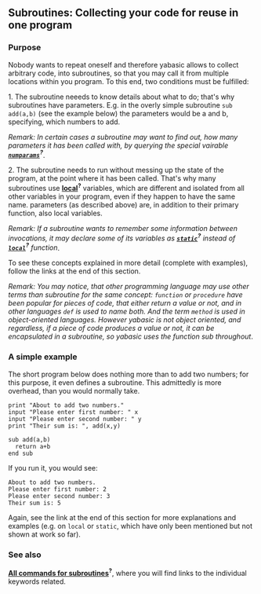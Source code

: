 ## Subroutines: Collecting your code for reuse in one program

### Purpose

Nobody wants to repeat oneself and therefore yabasic allows to collect arbitrary code, into subroutines, so that you may call it from multiple locations within you program. To this end, two conditions must be fulfilled:

1\. The subroutine neeeds to know details about what to do; that's why subroutines have parameters. E.g. in the overly simple subroutine ```sub add(a,b)``` (see the example below) the parameters would be a and b, specifying, which numbers to add.

*Remark: In certain cases a subroutine may want to find out, how many parameters it has been called with, by querying the special vairable [**```numparams```**]()<sup>**?**</sup>*.

2\. The subroutine needs to run without messing up the state of the program, at the point where it has been called. That's why many subroutines use [**local**]()<sup>**?**</sup> variables, which are different and isolated from all other variables in your program, even if they happen to have the same name. parameters (as described above) are, in addition to their primary function, also local variables.

*Remark: If a subroutine wants to remember some information between invocations, it may declare some of its variables as [**```static```**]()<sup>**?**</sup> instead of [**```local```**]()<sup>**?**</sup> function*.

To see these concepts explained in more detail (complete with examples), follow the links at the end of this section.

*Remark: You may notice, that other programming language may use other terms than subroutine for the same concept: ```function``` or ```procedure``` have been popular for pieces of code, that either return a value or not, and in other languages ```def``` is used to name both. And the term ```method``` is used in object-oriented languages. However yabasic is not object oriented, and regardless, if a piece of code produces a value or not, it can be encapsulated in a subroutine, so yabasic uses the function sub throughout*.

### A simple example

The short program below does nothing more than to add two numbers; for this purpose, it even defines a subroutine. This admittedly is more overhead, than you would normally take.

```basic
print "About to add two numbers."
input "Please enter first number: " x
input "Please enter second number: " y
print "Their sum is: ", add(x,y)

sub add(a,b)
  return a+b
end sub
```

If you run it, you would see:

```
About to add two numbers.
Please enter first number: 2
Please enter second number: 3
Their sum is: 5
```

Again, see the link at the end of this section for more explanations and examples (e.g. on ```local``` or ```static```, which have only been mentioned but not shown at work so far).

### See also

[**All commands for subroutines**]()<sup>**?**</sup>, where you will find links to the individual keywords related.
